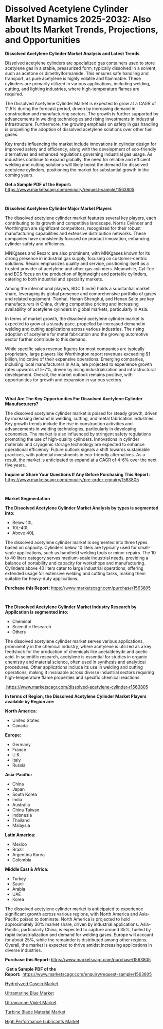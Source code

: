 <p><h1>Dissolved Acetylene Cylinder Market Dynamics 2025-2032: Also about Its Market Trends, Projections, and Opportunities</h1></p><p><strong>Dissolved Acetylene Cylinder Market Analysis and Latest Trends</strong></p>
<p><p>Dissolved acetylene cylinders are specialized gas containers used to store acetylene gas in a stable, pressurized form, typically dissolved in a solvent, such as acetone or dimethylformamide. This ensures safe handling and transport, as pure acetylene is highly volatile and flammable. These cylinders are primarily utilized in various applications, including welding, cutting, and lighting industries, where high-temperature flames are required.</p><p>The Dissolved Acetylene Cylinder Market is expected to grow at a CAGR of 11.5% during the forecast period, driven by increasing demand in construction and manufacturing sectors. The growth is further supported by advancements in welding technologies and rising investments in industrial infrastructure. Furthermore, the growing emphasis on safety in gas handling is propelling the adoption of dissolved acetylene solutions over other fuel gases.</p><p>Key trends influencing the market include innovations in cylinder design for improved safety and efficiency, along with the development of eco-friendly alternatives and enhanced regulations governing industrial gas usage. As industries continue to expand globally, the need for reliable and efficient welding and cutting solutions will likely boost the demand for dissolved acetylene cylinders, positioning the market for substantial growth in the coming years.</p></p>
<p><strong>Get a Sample PDF of the Report:&nbsp;</strong> <a href="https://www.marketscagr.com/enquiry/request-sample/1563805?utm_campaign=1848&utm_medium=2&utm_source=Github&utm_content=ia&utm_term=30012025&utm_id=dissolved-acetylene-cylinder">https://www.marketscagr.com/enquiry/request-sample/1563805</a></p>
<p>&nbsp;</p>
<p><strong>Dissolved Acetylene Cylinder Major Market Players</strong></p>
<p><p>The dissolved acetylene cylinder market features several key players, each contributing to its growth and competitive landscape. Norris Cylinder and Worthington are significant competitors, recognized for their robust manufacturing capabilities and extensive distribution networks. These companies have consistently focused on product innovation, enhancing cylinder safety and efficiency.</p><p>MNKgases and Rexarc are also prominent, with MNKgases known for its strong presence in industrial gas supply, focusing on customer-centric solutions. Rexarc emphasizes quality and service, positioning itself as a trusted provider of acetylene and other gas cylinders. Meanwhile, Cyl-Tec and ECS focus on the production of lightweight and portable cylinders, catering to both industrial and specialty markets.</p><p>Among the international players, BOC (Linde) holds a substantial market share, leveraging its global presence and comprehensive portfolio of gases and related equipment. Tianhai, Henan Shenghui, and Henan Saite are key manufacturers in China, driving competitive pricing and increasing availability of acetylene cylinders in global markets, particularly in Asia.</p><p>In terms of market growth, the dissolved acetylene cylinder market is expected to grow at a steady pace, propelled by increased demand in welding and cutting applications across various industries. The rising adoption of acetylene for metal fabrication and the growing automotive sector further contribute to this demand.</p><p>While specific sales revenue figures for most companies are typically proprietary, large players like Worthington report revenues exceeding $1 billion, indicative of their expansive operations. Emerging companies, including local manufacturers in Asia, are projected to experience growth rates upwards of 5-7%, driven by rising industrialization and infrastructural development. Overall, the market outlook remains positive, with opportunities for growth and expansion in various sectors.</p></p>
<p>&nbsp;</p>
<p><strong>What Are The Key Opportunities For Dissolved Acetylene Cylinder Manufacturers?</strong></p>
<p><p>The dissolved acetylene cylinder market is poised for steady growth, driven by increasing demand in welding, cutting, and metal fabrication industries. Key growth trends include the rise in construction activities and advancements in welding technologies, particularly in developing economies. The market is also influenced by stringent safety regulations promoting the use of high-quality cylinders. Innovations in cylinder materials and cryogenic storage technology are expected to enhance operational efficiency. Future outlook signals a shift towards sustainable practices, with potential investments in eco-friendly alternatives. As a result, the market is anticipated to expand at a CAGR of 4-6% over the next five years.</p></p>
<p><strong>Inquire or Share Your Questions If Any Before Purchasing This Report:</strong> <a href="https://www.marketscagr.com/enquiry/pre-order-enquiry/1563805?utm_campaign=1848&utm_medium=2&utm_source=Github&utm_content=ia&utm_term=30012025&utm_id=dissolved-acetylene-cylinder">https://www.marketscagr.com/enquiry/pre-order-enquiry/1563805</a></p>
<p>&nbsp;</p>
<p><strong>Market Segmentation</strong></p>
<p><strong>The Dissolved Acetylene Cylinder Market Analysis by types is segmented into:</strong></p>
<p><ul><li>Below 10L</li><li>10L-40L</li><li>Above 40L</li></ul></p>
<p><p>The dissolved acetylene cylinder market is segmented into three types based on capacity. Cylinders below 10 liters are typically used for small-scale applications, such as handheld welding tools or minor repairs. The 10 to 40 liters category serves medium-scale industrial needs, providing a balance of portability and capacity for workshops and manufacturing. Cylinders above 40 liters cater to large industrial operations, offering extended usage for extensive welding and cutting tasks, making them suitable for heavy-duty applications.</p></p>
<p><strong>Purchase this Report:&nbsp;</strong><a href="https://www.marketscagr.com/purchase/1563805?utm_campaign=1848&utm_medium=2&utm_source=Github&utm_content=ia&utm_term=30012025&utm_id=dissolved-acetylene-cylinder">https://www.marketscagr.com/purchase/1563805</a></p>
<p>&nbsp;</p>
<p><strong>The Dissolved Acetylene Cylinder Market Industry Research by Application is segmented into:</strong></p>
<p><ul><li>Chemical</li><li>Scientific Research</li><li>Others</li></ul></p>
<p><p>The dissolved acetylene cylinder market serves various applications, prominently in the chemical industry, where acetylene is utilized as a key feedstock for the production of chemicals like acetaldehyde and acetic acid. In scientific research, acetylene is essential for studies in organic chemistry and material science, often used in synthesis and analytical procedures. Other applications include its use in welding and cutting operations, making it invaluable across diverse industrial sectors requiring high-temperature flame properties and specific chemical reactions.</p></p>
<p><a href="https://www.marketscagr.com/dissolved-acetylene-cylinder-r1563805?utm_campaign=1848&utm_medium=2&utm_source=Github&utm_content=ia&utm_term=30012025&utm_id=dissolved-acetylene-cylinder">&nbsp;https://www.marketscagr.com/dissolved-acetylene-cylinder-r1563805</a></p>
<p><strong>In terms of Region, the Dissolved Acetylene Cylinder Market Players available by Region are:</strong></p>
<p>
    <p> <strong> North America: </strong>
        <ul>
            <li>United States</li>
            <li>Canada</li>
        </ul>
        </p> 
    <p> <strong> Europe: </strong>
        <ul>
            <li>Germany</li>
            <li>France</li>
            <li>U.K.</li>
            <li>Italy</li>
            <li>Russia</li>
        </ul>
        </p> 
    <p> <strong> Asia-Pacific: </strong>
        <ul>
            <li>China</li>
            <li>Japan</li>
            <li>South Korea</li>
            <li>India</li>
            <li>Australia</li>
            <li>China Taiwan</li>
            <li>Indonesia</li>
            <li>Thailand</li>
            <li>Malaysia</li>
        </ul>
        </p> 
    <p> <strong> Latin America: </strong>
        <ul>
            <li>Mexico</li>
            <li>Brazil</li>
            <li>Argentina Korea</li>
            <li>Colombia</li>
        </ul>
        </p> 
    <p> <strong> Middle East & Africa: </strong>
        <ul>
            <li>Turkey</li>
            <li>Saudi</li>
            <li>Arabia</li>
            <li>UAE</li>
            <li>Korea</li>
        </ul>
    </p>
    </p>
<p><p>The dissolved acetylene cylinder market is anticipated to experience significant growth across various regions, with North America and Asia-Pacific poised to dominate. North America is projected to hold approximately 30% market share, driven by industrial applications. Asia-Pacific, particularly China, is expected to capture around 35%, fueled by rapid industrialization and demand for welding gases. Europe will account for about 25%, while the remainder is distributed among other regions. Overall, the market is expected to thrive amidst increasing applications in diverse industries.</p></p>
<p><strong>Purchase this Report: </strong><a href="https://www.marketscagr.com/purchase/1563805?utm_campaign=1848&utm_medium=2&utm_source=Github&utm_content=ia&utm_term=30012025&utm_id=dissolved-acetylene-cylinder">https://www.marketscagr.com/purchase/1563805</a></p>
<p>&nbsp;<strong>Get a Sample PDF of the Report:&nbsp;&nbsp;</strong><a href="https://www.marketscagr.com/enquiry/request-sample/1563805?utm_campaign=1848&utm_medium=2&utm_source=Github&utm_content=ia&utm_term=30012025&utm_id=dissolved-acetylene-cylinder">https://www.marketscagr.com/enquiry/request-sample/1563805</a></p>
<p><strong></strong></p>
<p><p><a href="https://github.com/aistraasinyo/Market-Research-Report-List-1/blob/main/hydrolyzed-casein-market.md?utm_campaign=1848&utm_medium=2&utm_source=Github&utm_content=ia&utm_term=30012025&utm_id=dissolved-acetylene-cylinder">Hydrolyzed Casein Market</a></p><p><a href="https://github.com/boysabotzoc/Market-Research-Report-List-1/blob/main/ultramarine-blue-market.md?utm_campaign=1848&utm_medium=2&utm_source=Github&utm_content=ia&utm_term=30012025&utm_id=dissolved-acetylene-cylinder">Ultramarine Blue Market</a></p><p><a href="https://github.com/penecorodz74/Market-Research-Report-List-1/blob/main/ultramarine-violet-market.md?utm_campaign=1848&utm_medium=2&utm_source=Github&utm_content=ia&utm_term=30012025&utm_id=dissolved-acetylene-cylinder">Ultramarine Violet Market</a></p><p><a href="https://github.com/sadimsamid/Market-Research-Report-List-1/blob/main/turbine-blade-material-market.md?utm_campaign=1848&utm_medium=2&utm_source=Github&utm_content=ia&utm_term=30012025&utm_id=dissolved-acetylene-cylinder">Turbine Blade Material Market</a></p><p><a href="https://github.com/gamuoodhub/Market-Research-Report-List-1/blob/main/high-performance-lubricants-market.md?utm_campaign=1848&utm_medium=2&utm_source=Github&utm_content=ia&utm_term=30012025&utm_id=dissolved-acetylene-cylinder">High Performance Lubricants Market</a></p></p>
